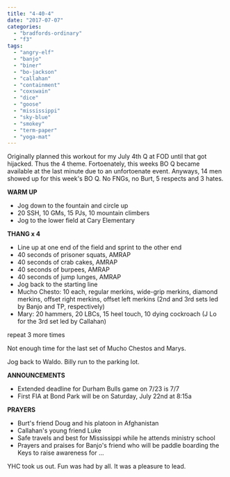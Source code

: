 ```yaml
---
title: "4-40-4"
date: "2017-07-07"
categories: 
  - "bradfords-ordinary"
  - "f3"
tags: 
  - "angry-elf"
  - "banjo"
  - "biner"
  - "bo-jackson"
  - "callahan"
  - "containment"
  - "coxswain"
  - "dice"
  - "goose"
  - "mississippi"
  - "sky-blue"
  - "smokey"
  - "term-paper"
  - "yoga-mat"
---
```


Originally planned this workout for my July 4th Q at FOD until that got hijacked. Thus the 4 theme. Fortoenately, this weeks BO Q became available at the last minute due to an unfortoenate event. Anyways, 14 men showed up for this week's BO Q. No FNGs, no Burt, 5 respects and 3 hates.

**WARM UP**

- Jog down to the fountain and circle up
- 20 SSH, 10 GMs, 15 PJs, 10 mountain climbers
- Jog to the lower field at Cary Elementary

**THANG x 4**

- Line up at one end of the field and sprint to the other end
- 40 seconds of prisoner squats, AMRAP
- 40 seconds of crab cakes, AMRAP
- 40 seconds of burpees, AMRAP
- 40 seconds of jump lunges, AMRAP
- Jog back to the starting line
- Mucho Chesto: 10 each, regular merkins, wide-grip merkins, diamond merkins, offset right merkins, offset left merkins (2nd and 3rd sets led by Banjo and TP, respectively)
- Mary: 20 hammers, 20 LBCs, 15 heel touch, 10 dying cockroach (J Lo for the 3rd set led by Callahan)

repeat 3 more times

Not enough time for the last set of Mucho Chestos and Marys.

Jog back to Waldo. Billy run to the parking lot.

**ANNOUNCEMENTS**

- Extended deadline for Durham Bulls game on 7/23 is 7/7
- First FIA at Bond Park will be on Saturday, July 22nd at 8:15a

**PRAYERS**

- Burt's friend Doug and his platoon in Afghanistan
- Callahan's young friend Luke
- Safe travels and best for Mississippi while he attends ministry school
- Prayers and praises for Banjo's friend who will be paddle boarding the Keys to raise awareness for ...

YHC took us out. Fun was had by all. It was a pleasure to lead.
